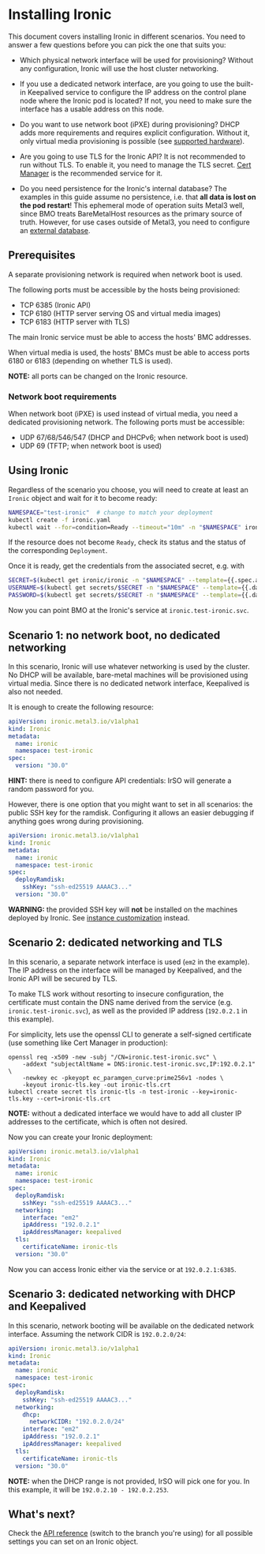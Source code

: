 # Installing Ironic

This document covers installing Ironic in different scenarios. You need to
answer a few questions before you can pick the one that suits you:

- Which physical network interface will be used for provisioning? Without any
  configuration, Ironic will use the host cluster networking.

- If you use a dedicated network interface, are you going to use the built-in
  Keepalived service to configure the IP address on the control plane node
  where the Ironic pod is located? If not, you need to make sure the interface
  has a usable address on this node.

- Do you want to use network boot (iPXE) during provisioning? DHCP adds more
  requirements and requires explicit configuration. Without it, only virtual
  media provisioning is possible (see [supported
  hardware](../bmo/supported_hardware.md)).

- Are you going to use TLS for the Ironic API? It is not recommended to run
  without TLS. To enable it, you need to manage the TLS secret. [Cert
  Manager](https://cert-manager.io/) is the recommended service for it.

- Do you need persistence for the Ironic's internal database? The examples in
  this guide assume no persistence, i.e. that **all data is lost on the pod
  restart**! This ephemeral mode of operation suits Metal3 well, since BMO
  treats BareMetalHost resources as the primary source of truth. However, for
  use cases outside of Metal3, you need to configure an [external
  database](./database.md).

## Prerequisites

A separate provisioning network is required when network boot is used.

The following ports must be accessible by the hosts being provisioned:

- TCP 6385 (Ironic API)
- TCP 6180 (HTTP server serving OS and virtual media images)
- TCP 6183 (HTTP server with TLS)

The main Ironic service must be able to access the hosts' BMC addresses.

When virtual media is used, the hosts' BMCs must be able to access ports 6180
or 6183 (depending on whether TLS is used).

**NOTE:** all ports can be changed on the Ironic resource.

### Network boot requirements

When network boot (iPXE) is used instead of virtual media, you need a dedicated
provisioning network. The following ports must be accessible:

- UDP 67/68/546/547 (DHCP and DHCPv6; when network boot is used)
- UDP 69 (TFTP; when network boot is used)

## Using Ironic

Regardless of the scenario you choose, you will need to create at least an
`Ironic` object and wait for it to become ready:

```bash
NAMESPACE="test-ironic"  # change to match your deployment
kubectl create -f ironic.yaml
kubectl wait --for=condition=Ready --timeout="10m" -n "$NAMESPACE" ironic/ironic
```

If the resource does not become `Ready`, check its status and the status of the
corresponding `Deployment`.

Once it is ready, get the credentials from the associated secret, e.g. with

```bash
SECRET=$(kubectl get ironic/ironic -n "$NAMESPACE" --template={{.spec.apiCredentialsName}})
USERNAME=$(kubectl get secrets/$SECRET -n "$NAMESPACE" --template={{.data.username}} | base64 -d)
PASSWORD=$(kubectl get secrets/$SECRET -n "$NAMESPACE" --template={{.data.password}} | base64 -d)
```

Now you can point BMO at the Ironic's service at `ironic.test-ironic.svc`.

## Scenario 1: no network boot, no dedicated networking

In this scenario, Ironic will use whatever networking is used by the cluster.
No DHCP will be available, bare-metal machines will be provisioned using
virtual media. Since there is no dedicated network interface, Keepalived is
also not needed.

It is enough to create the following resource:

```yaml
apiVersion: ironic.metal3.io/v1alpha1
kind: Ironic
metadata:
  name: ironic
  namespace: test-ironic
spec:
  version: "30.0"
```

**HINT:** there is need to configure API credentials: IrSO will generate a
random password for you.

However, there is one option that you might want to set in all scenarios: the
public SSH key for the ramdisk. Configuring it allows an easier debugging if
anything goes wrong during provisioning.

```yaml
apiVersion: ironic.metal3.io/v1alpha1
kind: Ironic
metadata:
  name: ironic
  namespace: test-ironic
spec:
  deployRamdisk:
    sshKey: "ssh-ed25519 AAAAC3..."
  version: "30.0"
```

**WARNING:** the provided SSH key will **not** be installed on the machines
deployed by Ironic. See [instance
customization](../bmo/instance_customization.md) instead.

## Scenario 2: dedicated networking and TLS

In this scenario, a separate network interface is used (`em2` in the example).
The IP address on the interface will be managed by Keepalived, and the Ironic
API will be secured by TLS.

To make TLS work without resorting to insecure configuration, the certificate
must contain the DNS name derived from the service (e.g.
`ironic.test-ironic.svc`), as well as the provided IP address (`192.0.2.1` in
this example).

For simplicity, lets use the openssl CLI to generate a self-signed certificate
(use something like Cert Manager in production):

```console
openssl req -x509 -new -subj "/CN=ironic.test-ironic.svc" \
    -addext "subjectAltName = DNS:ironic.test-ironic.svc,IP:192.0.2.1" \
    -newkey ec -pkeyopt ec_paramgen_curve:prime256v1 -nodes \
    -keyout ironic-tls.key -out ironic-tls.crt
kubectl create secret tls ironic-tls -n test-ironic --key=ironic-tls.key --cert=ironic-tls.crt
```

**NOTE:** without a dedicated interface we would have to add all cluster IP
addresses to the certificate, which is often not desired.

Now you can create your Ironic deployment:

```yaml
apiVersion: ironic.metal3.io/v1alpha1
kind: Ironic
metadata:
  name: ironic
  namespace: test-ironic
spec:
  deployRamdisk:
    sshKey: "ssh-ed25519 AAAAC3..."
  networking:
    interface: "em2"
    ipAddress: "192.0.2.1"
    ipAddressManager: keepalived
  tls:
    certificateName: ironic-tls
  version: "30.0"
```

Now you can access Ironic either via the service or at `192.0.2.1:6385`.

## Scenario 3: dedicated networking with DHCP and Keepalived

In this scenario, network booting will be available on the dedicated network
interface. Assuming the network CIDR is `192.0.2.0/24`:

```yaml
apiVersion: ironic.metal3.io/v1alpha1
kind: Ironic
metadata:
  name: ironic
  namespace: test-ironic
spec:
  deployRamdisk:
    sshKey: "ssh-ed25519 AAAAC3..."
  networking:
    dhcp:
      networkCIDR: "192.0.2.0/24"
    interface: "em2"
    ipAddress: "192.0.2.1"
    ipAddressManager: keepalived
  tls:
    certificateName: ironic-tls
  version: "30.0"
```

**NOTE:** when the DHCP range is not provided, IrSO will pick one for you. In
this example, it will be `192.0.2.10 - 192.0.2.253`.

## What's next?

Check the [API reference][api-ref] (switch to the branch you're using) for
all possible settings you can set on an Ironic object.

[api-ref]: https://github.com/metal3-io/ironic-standalone-operator/blob/main/docs/api.md#ironicspec
